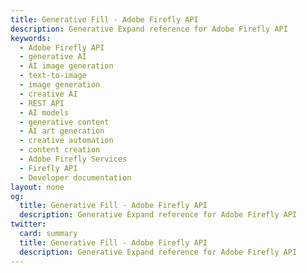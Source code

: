 ```yaml
---
title: Generative Fill - Adobe Firefly API
description: Generative Expand reference for Adobe Firefly API
keywords:
  - Adobe Firefly API
  - generative AI
  - AI image generation
  - text-to-image
  - image generation
  - creative AI
  - REST API
  - AI models
  - generative content
  - AI art generation
  - creative automation
  - content creation
  - Adobe Firefly Services
  - Firefly API
  - Developer documentation
layout: none
og:
  title: Generative Fill - Adobe Firefly API
  description: Generative Expand reference for Adobe Firefly API
twitter:
  card: summary
  title: Generative Fill - Adobe Firefly API
  description: Generative Expand reference for Adobe Firefly API
---
```


<RedoclyAPIBlock src="/firefly-services/docs/generative_fill_v3.json" width="600px" disableSidebar scrollYOffset={64} generateCodeSamples="languages: [{lang: 'curl'}]" />
